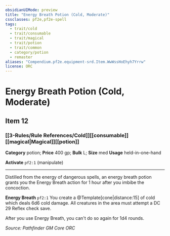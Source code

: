 ```yaml
---
obsidianUIMode: preview
title: "Energy Breath Potion (Cold, Moderate)"
cssclasses: pf2e,pf2e-spell
tags:
  - trait/cold
  - trait/consumable
  - trait/magical
  - trait/potion
  - trait/common
  - category/potion
  - remaster
aliases: "Compendium.pf2e.equipment-srd.Item.WwWssHoEhyh7Yrrw"
license: ORC
---
```

# Energy Breath Potion (Cold, Moderate)
## Item 12
### [[3-Rules/Rule References/Cold]][[consumable]][[magical|Magical]][[potion]]

**Category** potion; 
**Price** 400 gp; 
**Bulk** L; **Size** med
**Usage** held-in-one-hand

**Activate** `pf2:1` (manipulate)

* * *

Distilled from the energy of dangerous spells, an energy breath potion grants you the Energy Breath action for 1 hour after you imbibe the concoction.

**Energy Breath** `pf2:1` You create a @Template\[cone|distance:15\] of cold which deals 6d6 cold damage. All creatures in the area must attempt a DC 29 Reflex check save.

After you use Energy Breath, you can't do so again for 1d4 rounds.

*Source: Pathfinder GM Core*
*ORC*